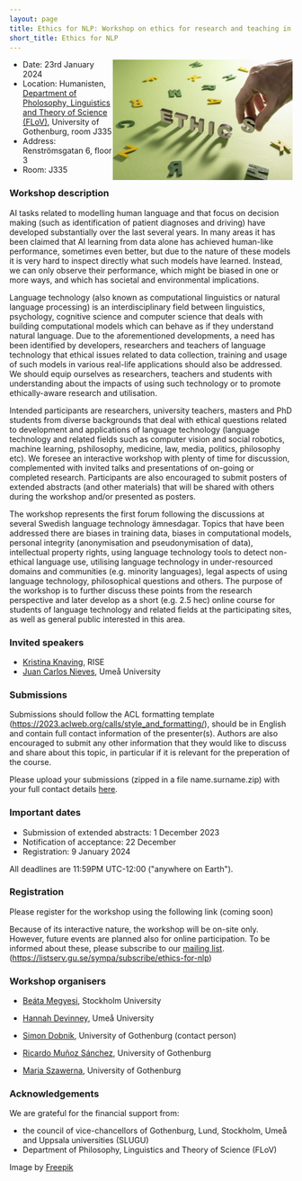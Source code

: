 ```yaml
---
layout: page
title: Ethics for NLP: Workshop on ethics for research and teaching in natural language processing
short_title: Ethics for NLP
---
```


<img align="right" width="320" src="ethics-for-nlp-480.jpg"/>

* Date: 23rd January 2024
* Location: Humanisten, [Department of Pholosophy, Linguistics and Theory of Science (FLoV)](https://www.gu.se/flov/om-oss/kontakt), University of Gothenburg, room J335
* Address: Renströmsgatan 6, floor 3
* Room: J335

### Workshop description

AI tasks related to modelling human language and that focus on decision making (such as identification of patient diagnoses and driving) have developed substantially over the last several years. In many areas it has been claimed that AI learning from data alone has achieved human-like performance, sometimes even better, but due to the nature of these models it is very hard to inspect directly what such models have learned. Instead, we can only observe their performance, which might be biased in one or more ways, and which has societal and environmental implications.

Language technology (also known as computational linguistics or natural language processing) is an interdisciplinary field between linguistics, psychology, cognitive science and computer science that deals with building computational models which can behave as if they understand natural language. Due to the aforementioned developments, a need has been identified by developers, researchers and teachers of language technology that ethical issues related to data collection, training and usage of such models in various real-life applications should also be addressed. We should equip  ourselves as researchers, teachers and students with understanding about the impacts of using such technology or to promote ethically-aware research and utilisation.

Intended participants are researchers, university teachers, masters and PhD students from diverse backgrounds that deal with ethical questions related to development and applications of language technology (language technology and related fields such as computer vision and social robotics, machine learning, pshilosophy, medicine, law, media, politics, philosophy etc). We foresee an interactive workshop with plenty of time for discussion, complemented with invited talks and presentations of on-going or completed research. Participants are also encouraged to submit posters of extended abstracts (and other materials) that will be shared with others during the workshop and/or presented as posters.

The workshop represents the first forum following the discussions at several Swedish language technology ämnesdagar. Topics that have been addressed there are biases in training data, biases in computational models, personal integrity (anonymisation and pseudonymisation of data), intellectual property rights, using language technology tools to detect non-ethical language use, utilising language technology in under-resourced domains and communities (e.g. minority languages), legal aspects of using language technology, philosophical questions and others. The purpose of the workshop is to further discuss these points from the research perspective and later develop as a short (e.g. 2.5 hec) online course for students of language technology and related fields at the participating sites, as well as general public interested in this area.

### Invited speakers

* [Kristina Knaving](https://www.ri.se/en/person/kristina-knaving), RISE
* [Juan Carlos Nieves](https://www.umu.se/personal/juan-carlos-nieves/), Umeå University

### Submissions

Submissions should follow the ACL formatting template (https://2023.aclweb.org/calls/style_and_formatting/), should be in English and contain full contact information of the presenter(s). Authors are also encouraged to submit any other information that they would like to discuss and share about this topic, in particular if it is relevant for the preperation of the course.

Please upload your submissions (zipped in a file name.surname.zip) with your full contact details [here](https://linux.dobnik.net/cloud/s/dwn7nmY68aEjatK).

### Important dates

* Submission of extended abstracts: 1 December 2023
* Notification of acceptance: 22 December
* Registration: 9 January 2024

All deadlines are 11:59PM UTC-12:00 ("anywhere on Earth").

### Registration

Please register for the workshop using the following link (coming soon)

Because of its interactive nature, the workshop will be on-site only. However, future events are planned also for online participation. To be informed about these, please subscribe to our [mailing list](https://listserv.gu.se/sympa/subscribe/ethics-for-nlp). (<https://listserv.gu.se/sympa/subscribe/ethics-for-nlp>)

### Workshop organisers

  - [Beáta Megyesi](https://www.su.se/english/profiles/beba5639-1.468162), Stockholm University

  - [Hannah Devinney](https://www.umu.se/en/staff/hannah-devinney/), Umeå University

  - [Simon Dobnik](https://www.gu.se/en/about/find-staff/simondobnik), University of Gothenburg (contact person)

  - [Ricardo Muñoz Sánchez](https://www.gu.se/en/about/find-staff/ricardomunozsanchez), University of Gothenburg
  
  - [Maria Szawerna](https://www.gu.se/en/about/find-staff/mariaszawerna), University of Gothenburg

### Acknowledgements

We are grateful for the financial support from:

  - the council of vice-chancellors of Gothenburg, Lund, Stockholm, Umeå and Uppsala universities (SLUGU)
  - Department of Philosophy, Linguistics and Theory of Science (FLoV)

Image by [Freepik](https://www.freepik.com/free-photo/still-life-illustrating-ethics-concept_26407551.htm)
